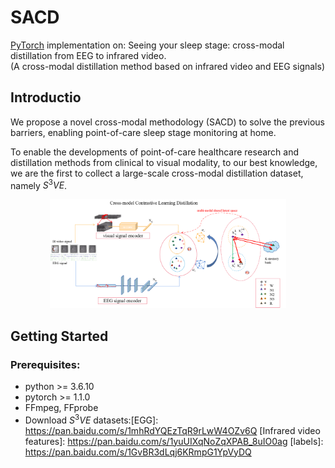 # SACD
[PyTorch](https://pytorch.org/)  implementation on: Seeing your sleep stage: cross-modal distillation from EEG to infrared video.                                                                                    
      (A cross-modal distillation method based on infrared video and EEG signals)


## Introductio
We propose a novel cross-modal methodology (SACD) to solve the previous barriers, enabling point-of-care sleep stage monitoring at home.

To enable the developments of point-of-care healthcare research and distillation methods from clinical to visual modality, to our best knowledge, we are the first to collect a large-scale cross-modal distillation dataset, namely $S^3VE$.
<p align="center">
<img src="https://github.com/SPIresearch/SACD/blob/main/SACD/OVERVIEW.png" width="75%">
</p>

## Getting Started
### Prerequisites:
- python >= 3.6.10 
- pytorch >= 1.1.0
- FFmpeg, FFprobe
- Download $S^3VE$ datasets:[EGG]: https://pan.baidu.com/s/1mhRdYQEzTqR9rLwW4OZv6Q [Infrared video features]: https://pan.baidu.com/s/1yuUIXqNoZqXPAB_8uIO0ag
[labels]: https://pan.baidu.com/s/1GvBR3dLqj6KRmpG1YpVyDQ
